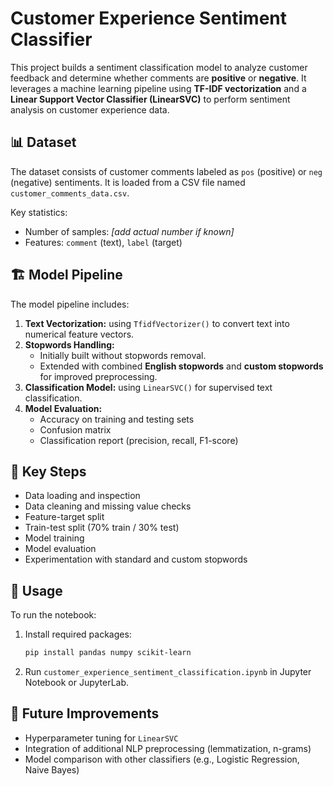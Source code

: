 
# Customer Experience Sentiment Classifier

This project builds a sentiment classification model to analyze customer feedback and determine whether comments are **positive** or **negative**. It leverages a machine learning pipeline using **TF-IDF vectorization** and a **Linear Support Vector Classifier (LinearSVC)** to perform sentiment analysis on customer experience data.

## 📊 Dataset

The dataset consists of customer comments labeled as `pos` (positive) or `neg` (negative) sentiments. It is loaded from a CSV file named `customer_comments_data.csv`.

Key statistics:
- Number of samples: *[add actual number if known]*
- Features: `comment` (text), `label` (target)

## 🏗️ Model Pipeline

The model pipeline includes:

1. **Text Vectorization:** using `TfidfVectorizer()` to convert text into numerical feature vectors.
2. **Stopwords Handling:**
   - Initially built without stopwords removal.
   - Extended with combined **English stopwords** and **custom stopwords** for improved preprocessing.
3. **Classification Model:** using `LinearSVC()` for supervised text classification.
4. **Model Evaluation:**
   - Accuracy on training and testing sets
   - Confusion matrix
   - Classification report (precision, recall, F1-score)

## 🚀 Key Steps

- Data loading and inspection
- Data cleaning and missing value checks
- Feature-target split
- Train-test split (70% train / 30% test)
- Model training
- Model evaluation
- Experimentation with standard and custom stopwords

## 📝 Usage

To run the notebook:

1. Install required packages:
   ```bash
   pip install pandas numpy scikit-learn
   ```
2. Run `customer_experience_sentiment_classification.ipynb` in Jupyter Notebook or JupyterLab.


## 🔬 Future Improvements

- Hyperparameter tuning for `LinearSVC`
- Integration of additional NLP preprocessing (lemmatization, n-grams)
- Model comparison with other classifiers (e.g., Logistic Regression, Naive Bayes)


